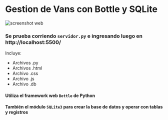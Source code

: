 # Gestion de Vans con Bottle y SQLite
![screenshot web](https://github.com/laurajuanna/PIOIX_2DOCuatrimestre/blob/master/Web%20Gestion%20Vans%20con%20Bottle%20y%20SQLite/screenshot.jpg?raw=true)
### Se prueba corriendo `servidor.py` e ingresando luego en http://localhost:5500/

Incluye:
- Archivos .py
- Archivos .html
- Archivo .css
- Archivo .js
- Archivo .db

#### Utiliza el framework web `Bottle` de Python
#### También el módulo `SQLite3` para crear la base de datos y operar con tablas y registros
